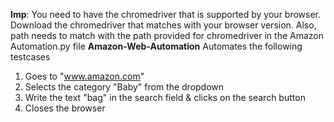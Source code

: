 **Imp**: You need to have the chromedriver that is supported by your browser. Download the chromedriver that matches with your browser version. Also, path needs to match with the path provided for chromedriver in the Amazon Automation.py file
**Amazon-Web-Automation**
Automates the following testcases
  1. Goes to "www.amazon.com"
  2. Selects the category "Baby" from the dropdown
  3. Write the text "bag" in the search field & clicks on the search button
  4. Closes the browser
